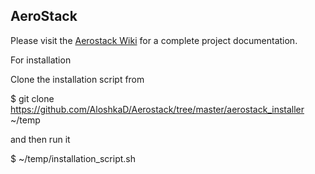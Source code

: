 
## AeroStack

Please visit the [Aerostack Wiki](https://github.com/Vision4UAV/Aerostack/wiki) for a complete project documentation.


For installation

Clone the installation script from

$ git clone https://github.com/AloshkaD/Aerostack/tree/master/aerostack_installer ~/temp

and then run it

$ ~/temp/installation_script.sh
